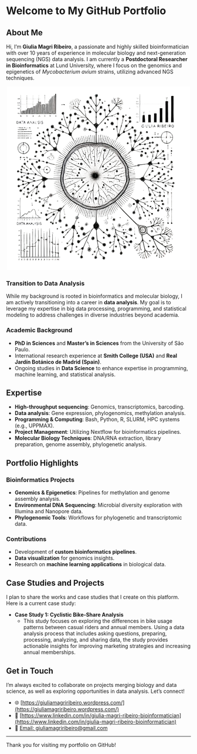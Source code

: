 # Welcome to My GitHub Portfolio

## About Me
Hi, I’m **Giulia Magri Ribeiro**, a passionate and highly skilled bioinformatician with over 10 years of experience in molecular biology and next-generation sequencing (NGS) data analysis. I am currently a **Postdoctoral Researcher in Bioinformatics** at Lund University, where I focus on the genomics and epigenetics of _Mycobacterium avium_ strains, utilizing advanced NGS techniques.

<div align="center">
  <img src="DALL_E_2025-01-15-removebg-preview.png" alt="GitHub Portfolio Image" width="500">
</div>

### Transition to Data Analysis
While my background is rooted in bioinformatics and molecular biology, I am actively transitioning into a career in **data analysis**. My goal is to leverage my expertise in big data processing, programming, and statistical modeling to address challenges in diverse industries beyond academia.

### Academic Background
- **PhD in Sciences** and **Master’s in Sciences** from the University of São Paulo.
- International research experience at **Smith College (USA)** and **Real Jardín Botánico de Madrid (Spain)**.
- Ongoing studies in **Data Science** to enhance expertise in programming, machine learning, and statistical analysis.

## Expertise
- **High-throughput sequencing**: Genomics, transcriptomics, barcoding.
- **Data analysis**: Gene expression, phylogenomics, methylation analysis.
- **Programming & Computing**: Bash, Python, R, SLURM, HPC systems (e.g., UPPMAX).
- **Project Management**: Utilizing Nextflow for bioinformatics pipelines.
- **Molecular Biology Techniques**: DNA/RNA extraction, library preparation, genome assembly, phylogenetic analysis.

## Portfolio Highlights
### Bioinformatics Projects
- **Genomics & Epigenetics**: Pipelines for methylation and genome assembly analysis.
- **Environmental DNA Sequencing**: Microbial diversity exploration with Illumina and Nanopore data.
- **Phylogenomic Tools**: Workflows for phylogenetic and transcriptomic data.

### Contributions
- Development of **custom bioinformatics pipelines**.
- **Data visualization** for genomics insights.
- Research on **machine learning applications** in biological data.

## Case Studies and Projects
I plan to share the works and case studies that I create on this platform. Here is a current case study:

- **Case Study 1: Cyclistic Bike-Share Analysis**
  - This study focuses on exploring the differences in bike usage patterns between casual riders and annual members. Using a data analysis process that includes asking questions, preparing, processing, analyzing, and sharing data, the study provides actionable insights for improving marketing strategies and increasing annual memberships.

## Get in Touch
I’m always excited to collaborate on projects merging biology and data science, as well as exploring opportunities in data analysis. Let’s connect!

- 🌐 [https://giuliamagriribeiro.wordpress.com/](https://giuliamagriribeiro.wordpress.com/)
- 💼 [https://www.linkedin.com/in/giulia-magri-ribeiro-bioinformatician](https://www.linkedin.com/in/giulia-magri-ribeiro-bioinformatician)
- 📧 [Email: giuliamagriribeiro@gmail.com](mailto:giuliamagriribeiro@gmail.com)

---
Thank you for visiting my portfolio on GitHub!
